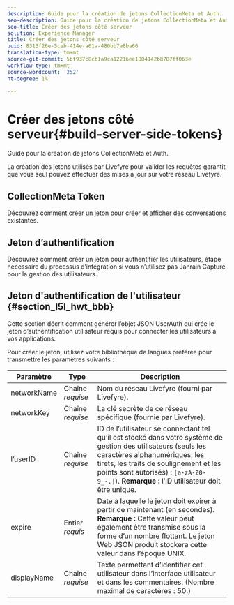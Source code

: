 ```yaml
---
description: Guide pour la création de jetons CollectionMeta et Auth.
seo-description: Guide pour la création de jetons CollectionMeta et Auth.
seo-title: Créer des jetons côté serveur
solution: Experience Manager
title: Créer des jetons côté serveur
uuid: 8313f26e-5ceb-414e-a61a-480bb7a8ba66
translation-type: tm+mt
source-git-commit: 5bf937c8cb1a9ca12216ee1884142b8787ff063e
workflow-type: tm+mt
source-wordcount: '252'
ht-degree: 1%

---
```



# Créer des jetons côté serveur{#build-server-side-tokens}

Guide pour la création de jetons CollectionMeta et Auth.

La création des jetons utilisés par Livefyre pour valider les requêtes garantit que vous seul pouvez effectuer des mises à jour sur votre réseau Livefyre.

## CollectionMeta Token

Découvrez comment créer un jeton pour créer et afficher des conversations existantes.

## Jeton d’authentification

Découvrez comment créer un jeton pour authentifier les utilisateurs, étape nécessaire du processus d’intégration si vous n’utilisez pas Janrain Capture pour la gestion des utilisateurs.

## Jeton d&#39;authentification de l&#39;utilisateur {#section_l5l_hwt_bbb}

Cette section décrit comment générer l’objet JSON UserAuth qui crée le jeton d’authentification utilisateur requis pour connecter les utilisateurs à vos applications.

Pour créer le jeton, utilisez votre bibliothèque de langues préférée pour transmettre les paramètres suivants :

| Paramètre | Type | Description |
|---|---|---|
| networkName | Chaîne *requise* | Nom du réseau Livefyre (fourni par Livefyre). |
| networkKey | Chaîne *requise* | La clé secrète de ce réseau spécifique (fournie par Livefyre). |
| l’userID | Chaîne *requise* | ID de l’utilisateur se connectant tel qu’il est stocké dans votre système de gestion des utilisateurs (seuls les caractères alphanumériques, les tirets, les traits de soulignement et les points sont autorisés) : `[a-zA-Z0-9_-.]`). **Remarque :** l’ID utilisateur doit être unique. |
| expire | Entier *requis* | Date à laquelle le jeton doit expirer à partir de maintenant (en secondes). **Remarque :** Cette valeur peut également être transmise sous la forme d’un nombre flottant. Le jeton Web JSON produit stockera cette valeur dans l’époque UNIX. |
| displayName | Chaîne *requise* | Texte permettant d’identifier cet utilisateur dans l’interface utilisateur et dans les commentaires. (Nombre maximal de caractères : 50.) |

